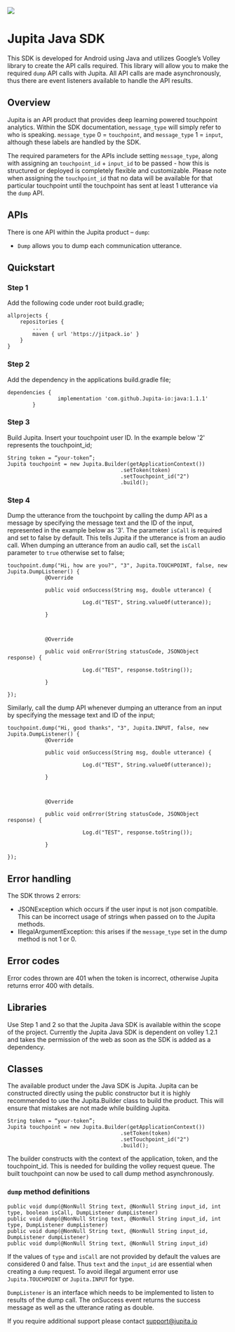 [![](https://jitpack.io/v/Jupita-io/java.svg)](https://jitpack.io/#Jupita-io/java)

# Jupita Java SDK

This SDK is developed for Android using Java and utilizes Google’s Volley library to create the API calls required. This library will allow you to make the required `dump` API calls with Jupita. All API calls are made asynchronously, thus there are event listeners available to handle the API results.

## Overview
Jupita is an API product that provides deep learning powered touchpoint analytics. Within the SDK documentation, `message_type` will simply refer to who is speaking. `message_type` 0 = `touchpoint`, and `message_type` 1 = `input`, although these labels are handled by the SDK.

The required parameters for the APIs include setting `message_type`, along with assigning an `touchpoint_id` + `input_id` to be passed - how this is structured or deployed is completely flexible and customizable. Please note when assigning the `touchpoint_id` that no data will be available for that particular touchpoint until the touchpoint has sent at least 1 utterance via the `dump` API. 

## APIs
There is one API within the Jupita product – `dump`:

- `Dump` allows you to dump each communication utterance.

## Quickstart
### Step 1
Add the following code under root build.gradle;

```
allprojects {
    repositories {
        ...
        maven { url 'https://jitpack.io' }
    }
}
```

### Step 2
Add the dependency in the applications build.gradle file;

```
dependencies {
                implementation 'com.github.Jupita-io:java:1.1.1'
        }
```

### Step 3
Build Jupita. Insert your touchpoint user ID. In the example below '2' represents the touchpoint_id;

```
String token = “your-token”;
Jupita touchpoint = new Jupita.Builder(getApplicationContext())
                                    .setToken(token)
                                    .setTouchpoint_id("2")
                                    .build();
```

### Step 4
Dump the utterance from the touchpoint by calling the dump API as a message by specifying the message text and the ID of the input, represented in the example below as '3'. The parameter `isCall` is required and set to false by default. This tells Jupita if the utterance is from an audio call. When dumping an utterance from an audio call, set the `isCall` parameter to `true` otherwise set to false;

```
touchpoint.dump("Hi, how are you?", "3", Jupita.TOUCHPOINT, false, new Jupita.DumpListener() {
            @Override

            public void onSuccess(String msg, double utterance) {

                        Log.d("TEST", String.valueOf(utterance));

            }



            @Override

            public void onError(String statusCode, JSONObject response) {

                        Log.d("TEST", response.toString());

            }

});
```


Similarly, call the dump API whenever dumping an utterance from an input by specifying the message text and ID of the input;

```
touchpoint.dump("Hi, good thanks", "3", Jupita.INPUT, false, new Jupita.DumpListener() {
            @Override

            public void onSuccess(String msg, double utterance) {

                        Log.d("TEST", String.valueOf(utterance));

            }



            @Override

            public void onError(String statusCode, JSONObject response) {

                        Log.d("TEST", response.toString());

            }

});
```

## Error handling
The SDK throws 2 errors:
- JSONException which occurs if the user input is not json compatible. This can be incorrect usage of strings when passed on to the Jupita methods.
- IllegalArgumentException: this arises if the `message_type` set in the dump method is not 1 or 0.

## Error codes
Error codes thrown are 401 when the token is incorrect, otherwise Jupita returns error 400 with details. 

## Libraries
Use Step 1 and 2 so that the Jupita Java SDK is available within the scope of the project. Currently the Jupita Java SDK is dependent on volley 1.2.1 and takes the permission of the web as soon as the SDK is added as a dependency.

## Classes
The available product under the Java SDK is Jupita. Jupita can be constructed directly using the public constructor but it is highly recommended to use the Jupita.Builder class to build the product. This will ensure that mistakes are not made while building Jupita.

```
String token = “your-token”;
Jupita touchpoint = new Jupita.Builder(getApplicationContext())
                                    .setToken(token)
                                    .setTouchpoint_id("2")
                                    .build();
```

The builder constructs with the context of the application, token, and the touchpoint_id. This is needed for building the volley request queue. The built touchpoint can now be used to call dump method asynchronously.

### `dump` method definitions

```
public void dump(@NonNull String text, @NonNull String input_id, int type, boolean isCall, DumpListener dumpListener)
public void dump(@NonNull String text, @NonNull String input_id, int type, DumpListener dumpListener)
public void dump(@NonNull String text, @NonNull String input_id, DumpListener dumpListener)
public void dump(@NonNull String text, @NonNull String input_id)
```

If the values of `type` and `isCall` are not provided by default the values are considered 0 and false. Thus `text` and the `input_id` are essential when creating a `dump` request. To avoid illegal argument error use `Jupita.TOUCHPOINT` or `Jupita.INPUT` for type.

`DumpListener` is an interface which needs to be implemented to listen to results of the dump call. The onSuccess event returns the success message as well as the utterance rating as double.

If you require additional support please contact support@jupita.io 
